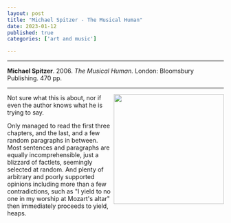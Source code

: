 ```yaml
---
layout: post
title: "Michael Spitzer - The Musical Human"
date: 2023-01-12
published: true
categories: ['art and music']

---
```



***
<b>Michael Spitzer</b>. 2006. _The Musical Human._  London: Bloomsbury Publishing. 470 pp.

***

<img align="right" src="https://m.media-amazon.com/images/I/91Erh+4E5uL.jpg"  width="256"  alt="">

Not sure what this is about, nor if even the author knows what he is trying to say.  

Only managed to read the first three chapters, and the last, and a few random paragraphs in between.  Most sentences and paragraphs are equally incomprehensible, just a blizzard of factlets, seemingly selected at random.  And plenty of arbitrary and poorly supported opinions including more than a few contradictions, such as "I yield to no one in my worship at Mozart's altar" then immediately proceeds to yield, heaps.
